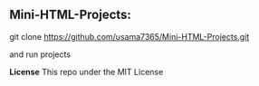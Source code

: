 ## Mini-HTML-Projects: 

git clone https://github.com/usama7365/Mini-HTML-Projects.git

and run projects

**License**
This repo under the MIT License
